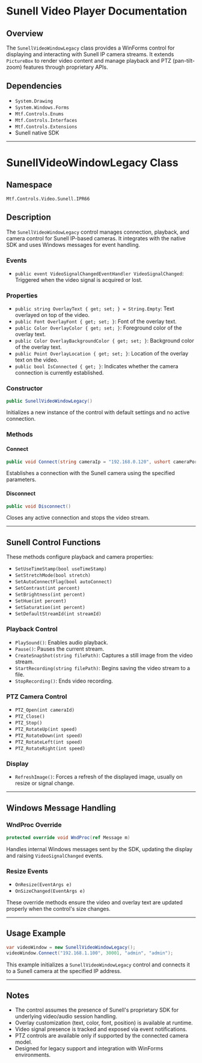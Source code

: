 # Sunell Video Player Documentation

## Overview

The `SunellVideoWindowLegacy` class provides a WinForms control for displaying and interacting with Sunell IP camera streams. It extends `PictureBox` to render video content and manage playback and PTZ (pan-tilt-zoom) features through proprietary APIs.

## Dependencies

* `System.Drawing`
* `System.Windows.Forms`
* `Mtf.Controls.Enums`
* `Mtf.Controls.Interfaces`
* `Mtf.Controls.Extensions`
* Sunell native SDK

---

# SunellVideoWindowLegacy Class

## Namespace

`Mtf.Controls.Video.Sunell.IPR66`

## Description

The `SunellVideoWindowLegacy` control manages connection, playback, and camera control for Sunell IP-based cameras. It integrates with the native SDK and uses Windows messages for event handling.

### Events

* `public event VideoSignalChangedEventHandler VideoSignalChanged`: Triggered when the video signal is acquired or lost.

### Properties

* `public string OverlayText { get; set; } = String.Empty`: Text overlayed on top of the video.
* `public Font OverlayFont { get; set; }`: Font of the overlay text.
* `public Color OverlayColor { get; set; }`: Foreground color of the overlay text.
* `public Color OverlayBackgroundColor { get; set; }`: Background color of the overlay text.
* `public Point OverlayLocation { get; set; }`: Location of the overlay text on the video.
* `public bool IsConnected { get; }`: Indicates whether the camera connection is currently established.

### Constructor

```csharp
public SunellVideoWindowLegacy()
```

Initializes a new instance of the control with default settings and no active connection.

### Methods

#### Connect

```csharp
public void Connect(string cameraIp = "192.168.0.120", ushort cameraPort = 30001, string username = "admin", string password = "admin", int streamId = 1, int cameraId = 1, bool autoConnect = true, int ipProtocolVersion = 1, int transferProtocol = 2)
```

Establishes a connection with the Sunell camera using the specified parameters.

#### Disconnect

```csharp
public void Disconnect()
```

Closes any active connection and stops the video stream.

---

## Sunell Control Functions

These methods configure playback and camera properties:

* `SetUseTimeStamp(bool useTimeStamp)`
* `SetStretchMode(bool stretch)`
* `SetAutoConnectFlag(bool autoConnect)`
* `SetContrast(int percent)`
* `SetBrightness(int percent)`
* `SetHue(int percent)`
* `SetSaturation(int percent)`
* `SetDefaultStreamId(int streamId)`

### Playback Control

* `PlaySound()`: Enables audio playback.
* `Pause()`: Pauses the current stream.
* `CreateSnapShot(string filePath)`: Captures a still image from the video stream.
* `StartRecording(string filePath)`: Begins saving the video stream to a file.
* `StopRecording()`: Ends video recording.

### PTZ Camera Control

* `PTZ_Open(int cameraId)`
* `PTZ_Close()`
* `PTZ_Stop()`
* `PTZ_RotateUp(int speed)`
* `PTZ_RotateDown(int speed)`
* `PTZ_RotateLeft(int speed)`
* `PTZ_RotateRight(int speed)`

### Display

* `RefreshImage()`: Forces a refresh of the displayed image, usually on resize or signal change.

---

## Windows Message Handling

### WndProc Override

```csharp
protected override void WndProc(ref Message m)
```

Handles internal Windows messages sent by the SDK, updating the display and raising `VideoSignalChanged` events.

### Resize Events

* `OnResize(EventArgs e)`
* `OnSizeChanged(EventArgs e)`

These override methods ensure the video and overlay text are updated properly when the control's size changes.

---

## Usage Example

```csharp
var videoWindow = new SunellVideoWindowLegacy();
videoWindow.Connect("192.168.1.100", 30001, "admin", "admin");
```

This example initializes a `SunellVideoWindowLegacy` control and connects it to a Sunell camera at the specified IP address.

---

## Notes

* The control assumes the presence of Sunell's proprietary SDK for underlying video/audio session handling.
* Overlay customization (text, color, font, position) is available at runtime.
* Video signal presence is tracked and exposed via event notifications.
* PTZ controls are available only if supported by the connected camera model.
* Designed for legacy support and integration with WinForms environments.
